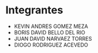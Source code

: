 # Integrantes

- KEVIN ANDRES GOMEZ MEZA
- BORIS DAVID BELLO DEL RIO
- JUAN DAVID NARVAEZ TORRES
- DIOGO RODRIGUEZ ACEVEDO
